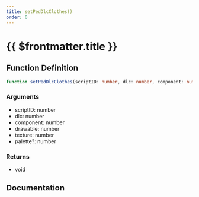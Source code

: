 ```yaml
---
title: setPedDlcClothes()
order: 0
---
```


# {{ $frontmatter.title }}

<!--@include: ./setPedDlcClothes_partial_header.md-->

## Function Definition

```ts
function setPedDlcClothes(scriptID: number, dlc: number, component: number, drawable: number, texture: number, palette?: number): void;
```

### Arguments

* scriptID: number
* dlc: number
* component: number
* drawable: number
* texture: number
* palette?: number

### Returns

* void

## Documentation

<!--@include: ./setPedDlcClothes_partial_footer.md-->

